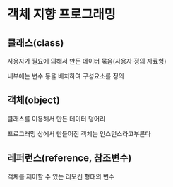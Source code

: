 # 객체 지향 프로그래밍
 
## 클래스(class)

사용자가 필요에 의해서 만든 데이터 묶음(사용자 정의 자료형)

내부에는 변수 등을 배치하여 구성요소를 정의

## 객체(object) 

클래스를 이용해서 만든 데이터 덩어리

프로그래밍 상에서 만들어진 객체는 인스턴스라고부른다

## 레퍼런스(reference, 참조변수)

객체를 제어할 수 있는 리모컨 형태의 변수